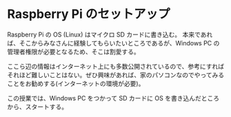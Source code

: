 # Raspberry Pi のセットアップ

Raspberry Pi の OS (Linux) はマイクロ SD カードに書き込む。
本来であれば、そこからみなさんに経験してもらいたいところであるが、Windows PC の管理者権限が必要となるため、そこは割愛する。

ここら辺の情報はインターネット上にも多数公開されているので、参考にすればそれほど難しいことはない。ぜひ興味があれば、家のパソコンなのでやってみることをお勧めする(インターネットの環境が必要)。


この授業では、Windows PC をつかって SD カードに OS を書き込んだところから、スタートする。

